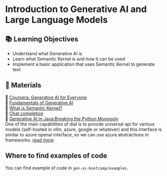 # Introduction to Generative AI and Large Language Models

## 📚 Learning Objectives
 - Understand what Generative AI is
 - Learn what Semantic Kernel is and how it can be used
 - Implement a basic application that uses Semantic Kernel to generate text

## 📌 Materials
🔗 [Coursera: Generative AI for Everyone](https://www.coursera.org/learn/generative-ai-for-everyone)  
🔗 [Fundamentals of Generative AI](https://learn.microsoft.com/en-us/training/modules/fundamentals-generative-ai/)  
🔗 [What is Semantic Kernel?](https://learn.microsoft.com/en-us/semantic-kernel/overview/)  
🔗 [Chat completion](https://learn.microsoft.com/en-us/semantic-kernel/overview/)  
🔗 [Generative AI in Java:Breaking the Python Monopoly](https://wearecommunity.io/events/genai-in-java-world)  
One of the main capabilities of dial is to provide universal api for various models (self-hosted in vllm, azure, google or whatever)
and this interface is similar to azure openai interface, so we can use azure abstractions in frameworks. [read more](https://docs.epam-rail.com/architecture)

## Where to find examples of code
You can find example of code in `gen-ai-bootcamp/examples`.